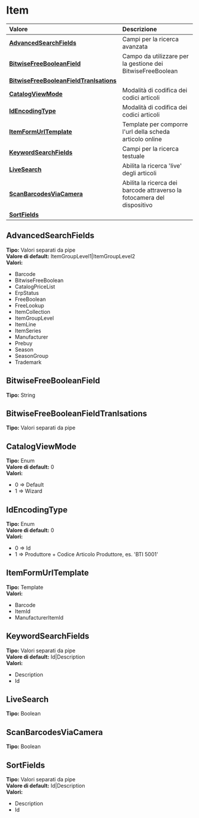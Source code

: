 # Item

| Valore | Descrizione |
| :--- | :--- |
| [**AdvancedSearchFields**](item.md#advancedsearchfields) | Campi per la ricerca avanzata |
| [**BitwiseFreeBooleanField**](item.md#bitwisefreebooleanfield) | Campo da utilizzare per la gestione dei BitwiseFreeBoolean |
| [**BitwiseFreeBooleanFieldTranlsations**](item.md#bitwisefreebooleanfieldtranlsations) |  |
| [**CatalogViewMode**](item.md#catalogviewmode) | Modalità di codifica dei codici articoli |
| [**IdEncodingType**](item.md#idencodingtype) | Modalità di codifica dei codici articoli |
| [**ItemFormUrlTemplate**](item.md#itemformurltemplate) | Template per comporre l'url della scheda articolo online |
| [**KeywordSearchFields**](item.md#keywordsearchfields) | Campi per la ricerca testuale |
| [**LiveSearch**](item.md#livesearch) | Abilita la ricerca 'live' degli articoli |
| [**ScanBarcodesViaCamera**](item.md#scanbarcodesviacamera) | Abilita la ricerca dei barcode attraverso la fotocamera del dispositivo |
| [**SortFields**](item.md#sortfields) |  |

## AdvancedSearchFields

**Tipo:** Valori separati da pipe  
**Valore di default:** ItemGroupLevel1\|ItemGroupLevel2  
**Valori:**

* Barcode
* BitwiseFreeBoolean
* CatalogPriceList
* ErpStatus
* FreeBoolean
* FreeLookup
* ItemCollection
* ItemGroupLevel
* ItemLine
* ItemSeries
* Manufacturer
* Prebuy
* Season
* SeasonGroup
* Trademark

## BitwiseFreeBooleanField

**Tipo:** String

## BitwiseFreeBooleanFieldTranlsations

**Tipo:** Valori separati da pipe

## CatalogViewMode

**Tipo:** Enum  
**Valore di default:** 0  
**Valori:**

* 0 =&gt; Default
* 1 =&gt; Wizard

## IdEncodingType

**Tipo:** Enum  
**Valore di default:** 0  
**Valori:**

* 0 =&gt; Id
* 1 =&gt; Produttore + Codice Articolo Produttore, es. 'BTI 5001'

## ItemFormUrlTemplate

**Tipo:** Template  
**Valori:**

* Barcode
* ItemId
* ManufacturerItemId

## KeywordSearchFields

**Tipo:** Valori separati da pipe  
**Valore di default:** Id\|Description  
**Valori:**

* Description
* Id

## LiveSearch

**Tipo:** Boolean

## ScanBarcodesViaCamera

**Tipo:** Boolean

## SortFields

**Tipo:** Valori separati da pipe  
**Valore di default:** Id\|Description  
**Valori:**

* Description
* Id
